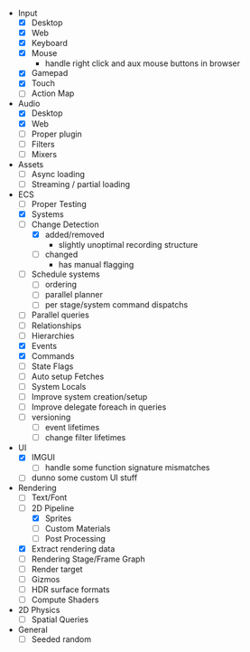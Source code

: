 - Input
	- [x] Desktop
	- [x] Web
	- [x] Keyboard
	- [x] Mouse
		- handle right click and aux mouse buttons in browser
	- [x] Gamepad
	- [x] Touch
	- [ ] Action Map
- Audio
	- [x] Desktop
	- [x] Web
	- [ ] Proper plugin
	- [ ] Filters
	- [ ] Mixers
- Assets
	- [ ] Async loading
	- [ ] Streaming / partial loading
- ECS
	- [ ] Proper Testing
	- [x] Systems
	- [ ] Change Detection
		- [x] added/removed
			- slightly unoptimal recording structure
		- [ ] changed
			- has manual flagging
	- [ ] Schedule systems
		- [ ] ordering
		- [ ] parallel planner
		- [ ] per stage/system command dispatchs
	- [ ] Parallel queries
	- [ ] Relationships
	- [ ] Hierarchies
	- [x] Events
	- [x] Commands
	- [ ] State Flags
	- [ ] Auto setup Fetches
	- [ ] System Locals
	- [ ] Improve system creation/setup
	- [ ] Improve delegate foreach in queries
	- [ ] versioning
		- [ ] event lifetimes
		- [ ] change filter lifetimes
- UI
	- [x] IMGUI
		- [ ] handle some function signature mismatches
	- [ ] dunno some custom UI stuff
- Rendering
	- [ ] Text/Font
	- [ ] 2D Pipeline
		- [x] Sprites
		- [ ] Custom Materials
		- [ ] Post Processing
	- [x] Extract rendering data
	- [ ] Rendering Stage/Frame Graph
	- [ ] Render target
	- [ ] Gizmos
	- [ ] HDR surface formats
	- [ ] Compute Shaders
- 2D Physics
	- [ ] Spatial Queries
- General
	- [ ] Seeded random